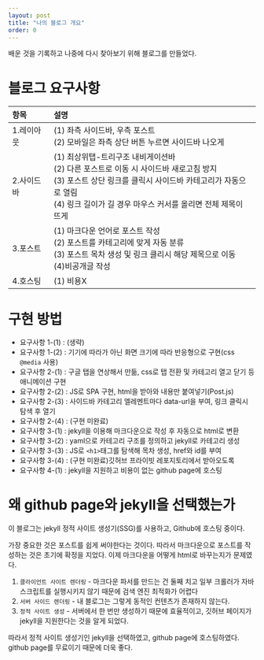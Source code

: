 ```yaml
---
layout: post
title: "나의 블로그 개요"
order: 0
---
```


배운 것을 기록하고 나중에 다시 찾아보기 위해 블로그를 만들었다.

# 블로그 요구사항

|항목|설명|
|:---|:---|
|1.레이아웃|(1) 좌측 사이드바, 우측 포스트<br>(2) 모바일은 좌측 상단 버튼 누르면 사이드바 나오게|
|2.사이드바|(1) 최상위탭-트리구조 내비게이션바<br>(2) 다른 포스트로 이동 시 사이드바 새로고침 방지<br>(3) 포스트 상단 링크를 클릭시 사이드바 카테고리가 자동으로 열림<br>(4) 링크 길이가 길 경우 마우스 커서를 올리면 전체 제목이 뜨게|
|3.포스트|(1) 마크다운 언어로 포스트 작성<br>(2) 포스트를 카테고리에 맞게 자동 분류<br>(3) 포스트 목차 생성 및 링크 클리시 해당 제목으로 이동<br>(4)비공개글 작성|
|4.호스팅|(1) 비용X|

# 구현 방법

* 요구사항 1-(1) : (생략)
* 요구사항 1-(2) : 기기에 따라가 아닌 화면 크기에 따라 반응형으로 구현(css `@media` 사용)
* 요구사항 2-(1) : 구글 탭을 연상해서 만듦, css로 탭 전환 및 카테고리 열고 닫기 등 애니메이션 구현
* 요구사항 2-(2) : JS로 SPA 구현, html을 받아와 내용만 붙여넣기(Post.js)
* 요구사항 2-(3) : 사이드바 카테고리 엘레멘트마다 data-url을 부여, 링크 클릭시 탐색 후 열기
* 요구사항 2-(4) : (구현 미완료)
* 요구사항 3-(1) : jekyll을 이용해 마크다운으로 작성 후 자동으로 html로 변환
* 요구사항 3-(2) : yaml으로 카테고리 구조를 정의하고 jekyll로 카테고리 생성
* 요구사항 3-(3) : JS로 `<h1>`태그를 탐색해 목차 생성, href와 id를 부여
* 요구사항 3-(4) : (구현 미완료)깃허브 프라이빗 레포지토리에서 받아오도록
* 요구사항 4-(1) : jekyll을 지원하고 비용이 없는 github page에 호스팅

# 왜 github page와 jekyll을 선택했는가

이 블로그는 jekyll 정적 사이트 생성기(SSG)를 사용하고, Github에 호스팅 중이다. 

가장 중요한 것은 포스트를 쉽게 써야한다는 것이다. 따라서 마크다운으로 포스트를 작성하는 것은 초기에 확정을 지었다. 이제 마크다운을 어떻게 html로 바꾸는지가 문제였다.
1. `클라이언트 사이트 렌더링` - 마크다운 파서를 만드는 건 둘째 치고 일부 크롤러가 자바스크립트를 실행시키지 않기 때문에 검색 엔진 최적화가 어렵다
2. `서버 사이드 렌더링` - 내 블로그는 그렇게 동적인 컨텐츠가 존재하지 않는다.
3. `정적 사이트 생성` - 서버에서 한 번만 생성하기 때문에 효율적이고, 깃허브 페이지가 jekyll을 지원한다는 것을 알게 되었다.

따라서 정적 사이트 생성기인 jekyll을 선택하였고, github page에 호스팅하였다. github page를 무료이기 때문에 더욱 좋다.